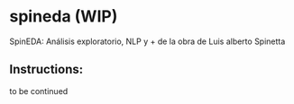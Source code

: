 # spineda (WIP)
SpinEDA: Análisis exploratorio, NLP y + de la obra de Luis alberto Spinetta

## Instructions:
to be continued
